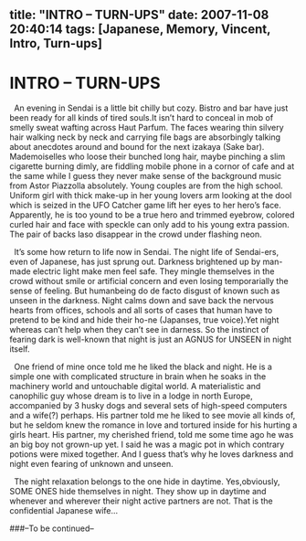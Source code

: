 title: "INTRO – TURN-UPS"
date: 2007-11-08 20:40:14
tags: [Japanese, Memory, Vincent, Intro, Turn-ups] 
---

# INTRO – TURN-UPS

&#160; An evening in Sendai is a little bit chilly but cozy. Bistro and bar have just been ready for all kinds of tired souls.It isn’t hard to conceal in mob of smelly sweat wafting across Haut Parfum. The faces wearing thin silvery hair walking neck by neck and carrying file bags are absorbingly talking about anecdotes around and bound for the next izakaya (Sake bar). Mademoiselles who loose their bunched long hair, maybe pinching a slim cigarette burning dimly, are fiddling mobile phone in a cornor of cafe and at the same while I guess they never make sense of the background music from Astor Piazzolla absolutely. Young couples are from the high school. Uniform girl with thick make-up in her young lovers arm looking at the dool which is seized in the UFO Catcher game lift her eyes to her hero’s face. Apparently, he is too yound to be a true hero and trimmed eyebrow, colored curled hair and face with speckle can only add to his young extra passion. The pair of backs laso disappear in the crowd under flashing neon.

&#160; It’s some how return to life now in Sendai. The night life of Sendai-ers, even of Japanese, has just sprung out. Darkness brightened up by man-made electric light make men feel safe. They mingle themselves in the crowd without smile or artificial concern and even losing temporarially the sense of feeling. But humanbeing do de facto disgust of known such as unseen in the darkness. Night calms down and save back the nervous hearts from offices, schools and all sorts of cases that human have to pretend to be kind and hide their ho-ne (Japanses, true voice).Yet night whereas can’t help when they can’t see in darness. So the instinct of fearing dark is well-known that night is just an AGNUS for UNSEEN in night itself.

&#160; One friend of mine once told me he liked the black and night. He is a simple one with complicated structure in brain when he soaks in the machinery world and untouchable digital world. A materialistic and canophilic guy whose dream is to live in a lodge in north Europe, accompanied by 3 husky dogs and several sets of high-speed computers and a wife(?) perhaps. His partner told me he liked to see movie all kinds of, but he seldom knew the romance in love and tortured inside for his hurting a girls heart. His partner, my cherished friend, told me some time ago he was an big boy not grown-up yet. I said he was a magic pot in which contrary potions were mixed together. And I guess that’s why he loves darkness and night even fearing of unknown and unseen.

&#160; The night relaxation belongs to the one hide in daytime. Yes,obviously, SOME ONES hide themselves in night. They show up in daytime and whenever and wherever their night active partners are not. That is the confidential Japanese wife…

###–To be continued–
